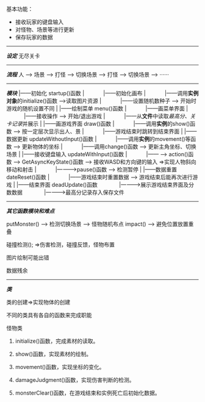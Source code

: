 基本功能：
- 接收玩家的键盘输入
- 对怪物、场景等进行更新
- 保存玩家的数据
---

***设定***
无尽关卡

---

***流程***
人 --> 场景 --> 打怪 --> 切换场景 --> 打怪 --> 切换场景 --> ······

---
***模块***
|——初始化 startup()函数
| &ensp;&ensp;&ensp;&ensp;&ensp;&ensp; |——初始化画布
| &ensp;&ensp;&ensp;&ensp;&ensp;&ensp; |——调用**实例对象**的initialize()函数 -->读取图片资源
| &ensp;&ensp;&ensp;&ensp;&ensp;&ensp; |——设置随机数种子 --> 开始时游戏的随机设置不同
|
|——绘制菜单 menu()函数
| &ensp;&ensp;&ensp;&ensp;&ensp;&ensp; |——画菜单界面
| &ensp;&ensp;&ensp;&ensp;&ensp;&ensp; |——接收操作 --> 开始/退出游戏
| &ensp;&ensp;&ensp;&ensp;&ensp;&ensp; |——从**文件**中读取*最高分、关卡记录*并展示
|
|——画游戏界面 draw()函数
| &ensp;&ensp;&ensp;&ensp;&ensp;&ensp; |——调用**实例**的show()函数 --> 按一定层次显示出人、景
| &ensp;&ensp;&ensp;&ensp;&ensp;&ensp; |——游戏结束时跳转到结束界面
|
|——数据更新 updateWithoutInput()函数
| &ensp;&ensp;&ensp;&ensp;&ensp;&ensp; |——调用**实例**的movement()等函数 --> 更新物体的坐标
| &ensp;&ensp;&ensp;&ensp;&ensp;&ensp; |——调用change()函数 --> 更新主角坐标、切换场景
|
|——接收键盘输入 updateWithInput()函数
| &ensp;&ensp;&ensp;&ensp;&ensp;&ensp; |—— --> action()函数 --> GetAsyncKeyState()函数 --> 接收WASD和方向键的输入 =>实现人物斜向移动和射击
| &ensp;&ensp;&ensp;&ensp;&ensp;&ensp; |——-->pause()函数 --> 检测暂停
|
|——数据重置 dateReset()函数
| &ensp;&ensp;&ensp;&ensp;&ensp;&ensp; |——游戏结束时重置数据 --> 游戏结束后能再次进行游戏
|
|——结束界面 deadUpdate()函数
&ensp;&ensp;&ensp;&ensp;&ensp;&ensp;&ensp; |——-->展示游戏结束界面及分数数据
&ensp;&ensp;&ensp;&ensp;&ensp;&ensp;&ensp; |——-->最高分记录存入保存文件

---

***其它函数模块和难点***

putMonster() --> 检测切换场景 --> 怪物随机布点
impact() --> 避免位置放置重叠

碰撞检测();
=>伤害检测，碰撞反馈，怪物布置

图片绘制可能出错

数据残余

---
***类***

类的创建=>实现物体的创建

不同的类具有各自的函数来完成职能

怪物类

1. initialize()函数，完成素材的读取。

2. show()函数，实现素材的绘制。

3. movement()函数，实现坐标的变化。

4. damageJudgment()函数，实现伤害判断的检测。

5. monsterClear()函数，在游戏结束和实例死亡后初始化数据。